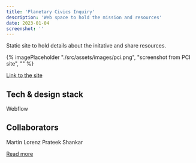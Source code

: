 ```yaml
---
title: 'Planetary Civics Inquiry'
description: 'Web space to hold the mission and resources'
date: 2023-01-04
screenshot: ''
---
```


Static site to hold details about the initative and share resources.

{% imagePlaceholder "./src/assets/images/pci.png", "screenshot from PCI site", ""  %}

[Link to the site](https://www.circulaw.nl/)

## Tech & design stack

Webflow

## Collaborators

Martin Lorenz
Prateek Shankar

[Read more](https://darkmatterlabs.org/feed/planetary-civics-inquiry)



